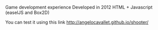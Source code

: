 Game development experience Developed in 2012 HTML + Javascript (easelJS and Box2D)

You can test it using this link
http://angelocavallet.github.io/shooter/
